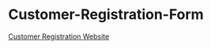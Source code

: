 # Customer-Registration-Form
[Customer Registration Website](https://registration-quiz.herokuapp.com)

